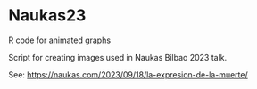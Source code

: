 # Naukas23
R code for animated graphs 

Script for creating images used in Naukas Bilbao 2023 talk.

See:  https://naukas.com/2023/09/18/la-expresion-de-la-muerte/ 
